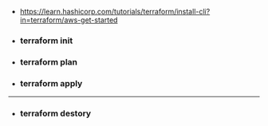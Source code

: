 +   https://learn.hashicorp.com/tutorials/terraform/install-cli?in=terraform/aws-get-started
+ ### terraform init
+ ### terraform plan
+ ### terraform apply

-------------
+ ### terraform destory
